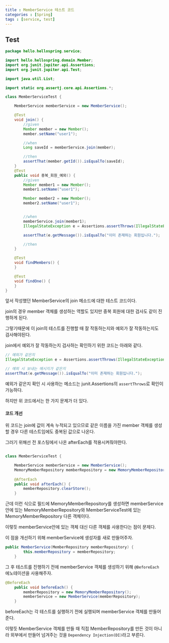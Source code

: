 ```yaml
---
title : MemberService 테스트 코드
categories : [Spring]
tags : [service, test]
---
```




## Test

```java
package hello.hellospring.service;

import hello.hellospring.domain.Member;
import org.junit.jupiter.api.Assertions;
import org.junit.jupiter.api.Test;

import java.util.List;

import static org.assertj.core.api.Assertions.*;

class MemberServiceTest {

    MemberService memberService = new MemberService();

    @Test
    void join() {
        //given
        Member member = new Member();
        member.setName("user1");

        //when
        Long saveId = memberService.join(member);

        //then
        assertThat(member.getId()).isEqualTo(saveId);
    }
    @Test
    public void 중복_회원_예외() {
        //given
        Member member1 = new Member();
        member1.setName("user1");

        Member member2 = new Member();
        member2.setName("user1");


        //when
        memberService.join(member1);
        IllegalStateException e = Assertions.assertThrows(IllegalStateException.class, () -> memberService.join(member2));

        assertThat(e.getMessage()).isEqualTo("이미 존재하는 회원입니다.");

        //then
    }

    @Test
    void findMembers() {
    }

    @Test
    void findOne() {
    }
}
```

앞서 작성했던 MemberService의 join 메소드에 대한 테스트 코드이다.

join의 경우 member 객체를 생성하는 역할도 있지만 중복 회원에 대한 검사도 같이 진행하게 된다.

그렇기때문에 이 join의 테스트를 진행할 때 잘 작동하는지와 예외가 잘 작동하는지도 검사해야된다.

join에서 예외가 잘 작동하는지 검사하는 확인하기 위한 코드는 아래와 같다.

```java
// 예외가 같은지
IllegalStateException e = Assertions.assertThrows(IllegalStateException.class, () -> memberService.join(member2));

// 예외 시 보내는 메시지가 같은지
assertThat(e.getMessage()).isEqualTo("이미 존재하는 회원입니다.");
```

예외가 같은지 확인 시 사용하는 메소드는 junit.Assertions의 `assertThrows`로 확인이 가능하다.



하지만 위 코드에서는 한 가지 문제가 더 있다.



#### 코드 개선



위 코드는 join에 값이 계속 누적되고 있으므로 같은 이름을 가진 member 객체를 생성할 경우 다른 테스트임에도 중복된 값으로 나온다.

그러기 위해선 전 포스팅에서 나온 afterEach를 적용시켜줘야한다.

```java

class MemberServiceTest {

    MemberService memberService = new MemberService();
    MemoryMemberRepository memberRepository = new MemoryMemberRepository();
    
    @AfterEach
    public void afterEach() {
        memberRepository.clearStore();
    }
```

근데 이런 식으로 필드에 MemoryMemberRepository를 생성하면 memberService 안에 있는 MemoryMemberRepository와 MemberServiceTest에 있는 MemoryMemberRepository 다른 객체이다.

이렇듯 memberService안에 있는 객체 대신 다른 객체를 사용한다는 점이 문제다.

이 점을 개선하기 위해 memberService에 생성자를 새로 만들어주자.

```java
public MemberService(MemberRepository memberRepository) {
        this.memberRepository = memberRepository;
    }
```

그 후 테스트를 진행하기 전에 memberService 객체를 생성하기 위해 `@BeforeEach` 에노테이션을 사용해주자.

```java
@BeforeEach
    public void beforeEach() {
        memberRepository = new MemoryMemberRepository();
        memberService = new MemberService(memberRepository);
    }
```

beforeEach는 각 테스트를 실행하기 전에 실행되며 memberService 객체를 만들어준다.

이렇듯 MemberService 객체를 만들 때 직접 MemberRepository를 만든 것이 아니라 외부에서 만들어 넘겨주는 것을 `Dependency Injection(DI)`라고 부른다.